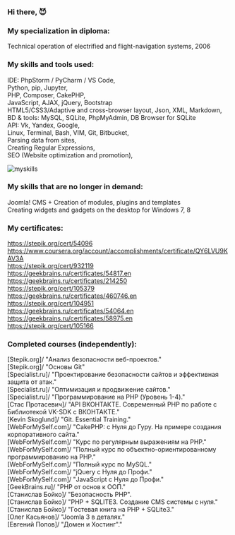 ### Hi there, 😈

### My specialization in diploma:
Technical operation of electrified and flight-navigation systems, 2006

### My skills and tools used:
IDE: PhpStorm / PyCharm / VS Code, <br/>
Python, pip, Jupyter, <br/>
PHP, Composer, CakePHP, <br/> 
JavaScript, AJAX, jQuery, Bootstrap<br/>
HTML5/CSS3/Adaptive and cross-browser layout, Json, XML, Markdown, <br/>
BD & tools: MySQL, SQLite, PhpMyAdmin, DB Browser for SQLite<br/>
API: Vk, Yandex, Google, <br/>
Linux, Terminal, Bash, VIM, Git, Bitbucket, <br/>
Parsing data from sites, <br/>
Creating Regular Expressions, <br/>
SEO (Website optimization and promotion), <br/>

![myskills](https://github-readme-stats.vercel.app/api/top-langs/?username=patsuckow&layout=compact&exclude_repo=PingMeRN&theme=nord)

### My skills that are no longer in demand:
Joomla! CMS + Creation of modules, plugins and templates <br/>
Creating widgets and gadgets on the desktop for Windows 7, 8 <br/>

### My certificates:
https://stepik.org/cert/54096 <br/>
https://www.coursera.org/account/accomplishments/certificate/QY6LVU9KAV3A <br/>
https://stepik.org/cert/932119<br/>
https://geekbrains.ru/certificates/54817.en <br/>
https://geekbrains.ru/certificates/214250 <br/>
https://stepik.org/cert/105379 <br/>
https://geekbrains.ru/certificates/460746.en <br/>
https://stepik.org/cert/104951 <br/>
https://geekbrains.ru/certificates/54064.en <br/>
https://geekbrains.ru/certificates/58975.en <br/>
https://stepik.org/cert/105166 <br/>

### Completed courses (independently):
[Stepik.org]/ "Анализ безопасности веб-проектов." <br/>
[Stepik.org]/ "Основы Git" <br/>
[Specialist.ru]/ "Проектирование безопасности сайтов и эффективная защита от атак." <br/>
[Specialist.ru]/ "Оптимизация и продвижение сайтов." <br/>
[Specialist.ru]/ "Программирование на PHP (Уровень 1-4)." <br/>
[Стас Протасевич]/ "API ВКОНТАКТЕ. Современный PHP по работе с Библиотекой VK-SDK с ВКОНТАКТЕ." <br/>
[Kevin Skoglund]/ "Git. Essential Training." <br/>
[WebForMySelf.com]/ "CakePHP: с Нуля до Гуру. На примере создания корпоративного сайта." <br/>
[WebForMySelf.com]/ "Курс по регулярным выражениям на PHP." <br/>
[WebForMySelf.com]/ "Полный курс по объектно-ориентированному программированию на PHP." <br/>
[WebForMySelf.com]/ "Полный курс по MySQL." <br/>
[WebForMySelf.com]/ "jQuery с Нуля до Профи." <br/>
[WebForMySelf.com]/ "JavaScript с Нуля до Профи." <br/>
[GeekBrains.ru]/ "PHP от основ к ООП." <br/>
[Станислав Бойко]/ "Безопасность PHP". <br/>
[Станислав Бойко]/ "PHP + SQLITE3. Создание CMS системы с нуля." <br/>
[Станислав Бойко]/ "Гостевая книга на PHP + SQLite3." <br/>
[Олег Касьянов]/ "Joomla 3 в деталях." <br/>
[Евгений Попов]/ "Домен и Хостинг"." <br/>
